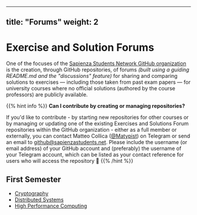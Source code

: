 ---
title: "Forums"
weight: 2
---------

# Exercise and Solution Forums

One of the focuses of the [Sapienza Students Network GitHub organization](https://github.sapienzastudents.net) is the creation, through GitHub repositories, of forums *(built using a guiding README.md and the "discussions" feature)* for sharing and comparing solutions to exercises — including those taken from past exam papers — for university courses where no official solutions (authored by the course professors) are publicly available.

{{% hint info %}} <i class="fa-solid fa-circle-info" style="color: #74C0FC;"></i> **Can I contribute by creating or managing repositories?**

If you'd like to contribute - by starting new repositories for other courses or by managing or updating one of the existing Exercises and Solutions Forum repositories within the GitHub organization - either as a full member or externally, you can contact Matteo Collica ([@Matypist](https://telegram.me/Matypist)) on Telegram or send an email to [github@sapienzastudents.net](mailto:github@sapienzastudents.net).
Please include the username (or email address) of your GitHub account and (preferably) the username of your Telegram account, which can be listed as your contact reference for users who will access the repository 🙂
{{% /hint %}}

## First Semester

* [Cryptography](https://github.com/sapienzastudentsnetwork/cryptography)
* [Distributed Systems](https://github.com/sapienzastudentsnetwork/distributed-systems)
* [High Performance Computing](https://github.com/sapienzastudentsnetwork/high-performance-computing)